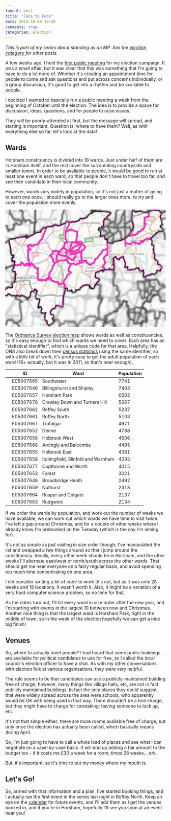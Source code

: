 ```yaml
---
layout: post
title: "Face to Face"
date: 2014-10-08 19:59
comments: true
categories: election
---
```

*This is part of my series about standing as an MP. See the 
[election category](/blog/categories/election/) for other posts.*

A few weeks ago, I held the [first public meeting](/blog/2014/08/05/horsham-election-meetup-1/) for my election campaign. 
It was a small affair, but it was clear that this was something that I'm 
going to have to do a lot more of. Whether it's creating an appointment 
time for people to come and ask questions and put across concerns 
individually, or a group discussion, it's good to get into a rhythm and 
be available to people.

I decided I wanted to basically run a public meeting a week from the beginning of 
October until the election. The idea is to provide a space for discussion, ideas,
questions, and for people to raise issues.

They will be poorly-attended at first, but the 
message will spread, and starting is important. Question is, where to have
them? Well, as with everything else so far, let's look at the data!

## Wards

Horsham constituency is divided into 18 wards. Just under half of them are 
in Horsham itself, and the rest cover the surrounding countryside and 
smaller towns. In order to be available to people, it would be good to run 
at least one event in each ward, so that people don't have to travel too 
far, and see their candidate in their local community.

However, wards vary widely in population, so it's not just a matter of 
going to each one once. I should really go to the larger ones more, to try 
and cover the population more evenly.

![Wards](/images/horsham_wards.png)

The [Ordnance Survey election map](http://www.ordnancesurvey.co.uk/electionmaps) shows wards as well as constituencies, 
so it's easy enough to find which wards we need to cover. Each area has an 
"statistical identifier", which is a unique code for that area. Helpfully, 
the ONS also break down their [census statistics](http://www.ons.gov.uk/ons/data/area-first/) using the same identifier, 
so with a little bit of work, it's pretty easy to get the adult population of each 
ward (16+ actually, but it was in 2011, so that's near enough).

<table class='table table-striped'>
<thead>
<tr>
<th></th>
<th> ID </th>
<th> Ward </th>
<th> Population </th>
</tr>
</thead>
<tbody>
<tr>
<td></td>
<td> E05007665 </td>
<td> Southwater </td>
<td> 7741</td>
</tr>
<tr>
<td></td>
<td> E05007646 </td>
<td> Billingshurst and Shipley </td>
<td> 7403</td>
</tr>
<tr>
<td></td>
<td> E05007657 </td>
<td> Horsham Park </td>
<td> 6502</td>
</tr>
<tr>
<td></td>
<td> E05007678 </td>
<td> Crawley Down and Turners Hill </td>
<td> 5667</td>
</tr>
<tr>
<td></td>
<td> E05007662 </td>
<td> Roffey South </td>
<td> 5237</td>
</tr>
<tr>
<td></td>
<td> E05007661 </td>
<td> Roffey North </td>
<td> 5103</td>
</tr>
<tr>
<td></td>
<td> E05007667 </td>
<td> Trafalgar </td>
<td> 4971</td>
</tr>
<tr>
<td></td>
<td> E05007652 </td>
<td> Denne </td>
<td> 4788</td>
</tr>
<tr>
<td></td>
<td> E05007656 </td>
<td> Holbrook West </td>
<td> 4606</td>
</tr>
<tr>
<td></td>
<td> E05007668 </td>
<td> Ardingly and Balcombe </td>
<td> 4495</td>
</tr>
<tr>
<td></td>
<td> E05007655 </td>
<td> Holbrook East </td>
<td> 4381</td>
</tr>
<tr>
<td></td>
<td> E05007658 </td>
<td> Itchingfield, Slinfold and Warnham </td>
<td> 4335</td>
</tr>
<tr>
<td></td>
<td> E05007677 </td>
<td> Copthorne and Worth </td>
<td> 4015</td>
</tr>
<tr>
<td></td>
<td> E05007653 </td>
<td> Forest </td>
<td> 3021</td>
</tr>
<tr>
<td></td>
<td> E05007648 </td>
<td> Broadbridge Heath </td>
<td> 2492</td>
</tr>
<tr>
<td></td>
<td> E05007659 </td>
<td> Nuthurst </td>
<td> 2318</td>
</tr>
<tr>
<td></td>
<td> E05007664 </td>
<td> Rusper and Colgate </td>
<td> 2137</td>
</tr>
<tr>
<td></td>
<td> E05007663 </td>
<td> Rudgwick </td>
<td> 2134</td>
</tr>
</tbody>
</table>

If we order the wards by population, and work out the number of weeks we 
have available, we can work out which wards we have time to visit twice. 
I've left a gap around Christmas, and for a couple of other weeks 
where I already know I'm prebooked on the Tuesday (which is the day I'm 
aiming for).

It's not as simple as just visiting in size order though; I've manipulated 
the list and swapped a few things around so that I jump around the constituency. 
Ideally, every other week should be in Horsham, and the other weeks I'll 
alternate east/west or north/south across the other wards. That should get 
me near everyone on a fairly regular basis, and avoid spending too much 
time concentrating on one area.

I did consider writing a bit of code to work this out, but as it was only 
28 weeks and 18 locations, it wasn't worth it. Also, it might be a 
variation of a very hard computer science problem, so no time for that.

As the dates turn out, I'll hit every ward in size order after the new year, 
and I'm starting with events in the largest 10 between now and Christmas. Another
nice thing is that the largest ward is Horsham Park, right in the middle of town,
so in the week of the election hopefully we can get a nice big finish!

## Venues

So, where to actually meet people? I had heard that some public buildings 
are available for political candidates to use for free, so I called the 
local council's election officer to have a chat. As with my other 
conversations with election folk at various organisations, they were very 
helpful.

The rule seems to be that candidates can use a publicly-maintained building 
free of charge; however, many things like village halls, etc, are not in fact 
publicly maintained buildings. In fact the only places they could suggest that
were widely spread across the area were schools, who apparently would be OK 
with being used in that way. There shouldn't be a hire charge, but they might 
have to charge for caretaking; having someone to lock up, etc.

It's not that simple either; there are more rooms available free of charge, but only
once the election has actually been called, which basically means during April.

So, I'm just going to have to call a whole load of places and see 
what I can negotiate on a case-by-case basis. It will end up adding a fair amount
to the budget too - if it costs me £30 a week for a room, times 28 weeks... erk.

But, it's important, so it's time to put my money where my mouth is.

## Let's Go!

So, armed with that information and a plan, I've started booking things, and I actually ran
the first event in the series last night in Roffey North. Keep an eye on the [calendar](http://horsham.somethingnew.org.uk/calendar) for future events, and I'll add them as I get the venues booked in, and if you're in Horsham, hopefully I'll see you soon at an event near you!